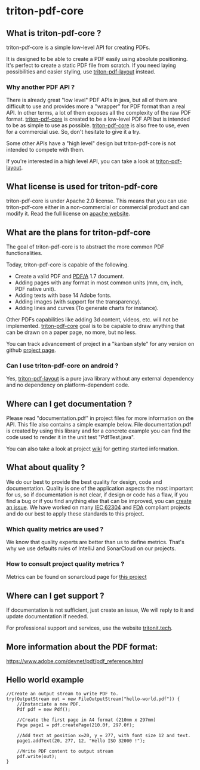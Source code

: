 # triton-pdf-core

## What is triton-pdf-core ?
triton-pdf-core is a simple low-level API for creating PDFs.

It is designed to be able to create a PDF easily using absolute positioning. It's perfect to create a static PDF file from scratch.
If you need laying possibilities and easier styling, use [triton-pdf-layout](https://github.com/tritonit/triton-pdf-layout) instead.

### Why another PDF API ?
There is already great "low level" PDF APIs in java, but all of them are difficult to use and provides more a "wrapper" for PDF format than a real API. In other terms, a lot of them exposes all the complexity of the raw PDF format.
[triton-pdf-core](https://github.com/tritonit/triton-pdf-core) is created to be a low-level PDF API but is intended to be as simple to use as possible.
[triton-pdf-core](https://github.com/tritonit/triton-pdf-core) is also free to use, even for a commercial use. So, don't hesitate to give it a try.

Some other APIs have a "high level" design but triton-pdf-core is not intended to compete with them.

If you're interested in a high level API, you can take a look at [triton-pdf-layout](https://github.com/tritonit/triton-pdf-layout).

## What license is used for triton-pdf-core
triton-pdf-core is under Apache 2.0 license.
This means that you can use triton-pdf-core either in a non-commercial or commercial product and can modify it.
Read the full license on [apache website](https://www.apache.org/licenses/LICENSE-2.0).

## What are the plans for triton-pdf-core
The goal of triton-pdf-core is to abstract the more common PDF functionalities.

Today, triton-pdf-core is capable of the following.
* Create a valid PDF and [PDF/A](https://en.wikipedia.org/wiki/PDF/A) 1.7 document.
* Adding pages with any format in most common units (mm, cm, inch, PDF native unit).
* Adding texts with base 14 Adobe fonts.
* Adding images (with support for the transparency).
* Adding lines and curves (To generate charts for instance).

Other PDFs capabilities like adding 3d content, videos, etc. will not be implemented. [triton-pdf-core](https://github.com/tritonit/triton-pdf-core) goal is to be capable to draw anything that can be drawn on a paper page, no more, but no less.

You can track advancement of project in a "kanban style" for any version on github [project page](https://github.com/tritonit/triton-pdf-core/projects).

### Can I use triton-pdf-core on android ?
Yes, [triton-pdf-layout](https://github.com/tritonit/triton-pdf-layout) is a pure java library without any external dependency and no dependency on platform-dependent code.

## Where can I get documentation ?
Please read "documentation.pdf" in project files for more information on the API.
This file also contains a simple example below.
File documentation.pdf is created by using this library and for a concrete example you can find the code used to render it in the unit test "PdfTest.java".

You can also take a look at project [wiki](https://github.com/tritonit/triton-pdf-core/wiki) for getting started information.

## What about quality ?
We do our best to provide the best quality for design, code and documentation.
Quality is one of the application aspects the most important for us, so if documentation is not clear, if design or code has a flaw, if you find a bug or if you find anything else that can be improved, you can [create an issue](https://github.com/tritonit/triton-pdf-core/issues).
We have worked on many [IEC 62304](https://www.iso.org/standard/38421.html) and [FDA](https://www.fda.gov/) compliant projects and do our best to apply these standards to this project.

### Which quality metrics are used ?
We know that quality experts are better than us to define metrics.
That's why we use defaults rules of IntelliJ and SonarCloud on our projects.

### How to consult project quality metrics ?
Metrics can be found on sonarcloud page for [this project](https://sonarcloud.io/dashboard?id=triton-IT_triton-pdf-core)

## Where can I get support ?
If documentation is not sufficient, just create an issue, We will reply to it and update documentation if needed.

For professional support and services, use the website [tritonit.tech](https://tritonit.tech).

## More information about the PDF format:
https://www.adobe.com/devnet/pdf/pdf_reference.html

## Hello world example
    //Create an output stream to write PDF to.
    try(OutputStream out = new FileOutputStream("hello-world.pdf")) {
        //Instanciate a new PDF.
        Pdf pdf = new Pdf();
    
        //Create the first page in A4 format (210mm x 297mm) 
        Page page1 = pdf.createPage(210.0f, 297.0f);
    
        //Add text at position x=20, y = 277, with font size 12 and text.
        page1.addText(20, 277, 12, "Hello ISO 32000 !");
    
        //Write PDF content to output stream
        pdf.write(out);
    }
